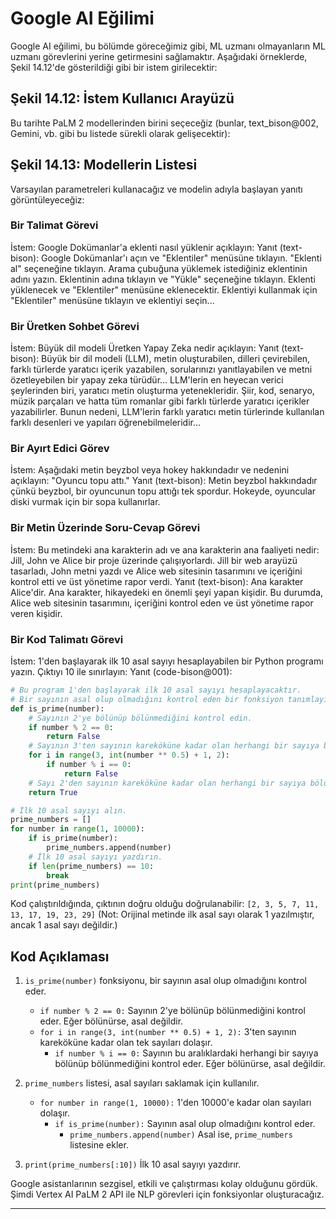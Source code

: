 # Google AI Eğilimi
Google AI eğilimi, bu bölümde göreceğimiz gibi, ML uzmanı olmayanların ML uzmanı görevlerini yerine getirmesini sağlamaktır. Aşağıdaki örneklerde, Şekil 14.12'de gösterildiği gibi bir istem girilecektir:

## Şekil 14.12: İstem Kullanıcı Arayüzü

Bu tarihte PaLM 2 modellerinden birini seçeceğiz (bunlar, text_bison@002, Gemini, vb. gibi bu listede sürekli olarak gelişecektir):

## Şekil 14.13: Modellerin Listesi

Varsayılan parametreleri kullanacağız ve modelin adıyla başlayan yanıtı görüntüleyeceğiz:

### Bir Talimat Görevi
İstem: Google Dokümanlar'a eklenti nasıl yüklenir açıklayın:
Yanıt (text-bison): Google Dokümanlar'ı açın ve "Eklentiler" menüsüne tıklayın. "Eklenti al" seçeneğine tıklayın. Arama çubuğuna yüklemek istediğiniz eklentinin adını yazın. Eklentinin adına tıklayın ve "Yükle" seçeneğine tıklayın. Eklenti yüklenecek ve "Eklentiler" menüsüne eklenecektir. Eklentiyi kullanmak için "Eklentiler" menüsüne tıklayın ve eklentiyi seçin...

### Bir Üretken Sohbet Görevi
İstem: Büyük dil modeli Üretken Yapay Zeka nedir açıklayın:
Yanıt (text-bison): Büyük bir dil modeli (LLM), metin oluşturabilen, dilleri çevirebilen, farklı türlerde yaratıcı içerik yazabilen, sorularınızı yanıtlayabilen ve metni özetleyebilen bir yapay zeka türüdür... 
LLM'lerin en heyecan verici şeylerinden biri, yaratıcı metin oluşturma yetenekleridir. Şiir, kod, senaryo, müzik parçaları ve hatta tüm romanlar gibi farklı türlerde yaratıcı içerikler yazabilirler. Bunun nedeni, LLM'lerin farklı yaratıcı metin türlerinde kullanılan farklı desenleri ve yapıları öğrenebilmeleridir...

### Bir Ayırt Edici Görev
İstem: Aşağıdaki metin beyzbol veya hokey hakkındadır ve nedenini açıklayın: "Oyuncu topu attı."
Yanıt (text-bison): Metin beyzbol hakkındadır çünkü beyzbol, bir oyuncunun topu attığı tek spordur. Hokeyde, oyuncular diski vurmak için bir sopa kullanırlar.

### Bir Metin Üzerinde Soru-Cevap Görevi
İstem: Bu metindeki ana karakterin adı ve ana karakterin ana faaliyeti nedir: Jill, John ve Alice bir proje üzerinde çalışıyorlardı. Jill bir web arayüzü tasarladı, John metni yazdı ve Alice web sitesinin tasarımını ve içeriğini kontrol etti ve üst yönetime rapor verdi.
Yanıt (text-bison): Ana karakter Alice'dir. Ana karakter, hikayedeki en önemli şeyi yapan kişidir. Bu durumda, Alice web sitesinin tasarımını, içeriğini kontrol eden ve üst yönetime rapor veren kişidir.

### Bir Kod Talimatı Görevi
İstem: 1'den başlayarak ilk 10 asal sayıyı hesaplayabilen bir Python programı yazın. Çıktıyı 10 ile sınırlayın:
Yanıt (code-bison@001):
```python
# Bu program 1'den başlayarak ilk 10 asal sayıyı hesaplayacaktır.
# Bir sayının asal olup olmadığını kontrol eden bir fonksiyon tanımlayın.
def is_prime(number):
    # Sayının 2'ye bölünüp bölünmediğini kontrol edin.
    if number % 2 == 0:
        return False
    # Sayının 3'ten sayının kareköküne kadar olan herhangi bir sayıya bölünüp bölünmediğini kontrol edin.
    for i in range(3, int(number ** 0.5) + 1, 2):
        if number % i == 0:
            return False
    # Sayı 2'den sayının kareköküne kadar olan herhangi bir sayıya bölünmüyorsa, asal demektir.
    return True

# İlk 10 asal sayıyı alın.
prime_numbers = []
for number in range(1, 10000):
    if is_prime(number):
        prime_numbers.append(number)
    # İlk 10 asal sayıyı yazdırın.
    if len(prime_numbers) == 10:
        break
print(prime_numbers)
```
Kod çalıştırıldığında, çıktının doğru olduğu doğrulanabilir: `[2, 3, 5, 7, 11, 13, 17, 19, 23, 29]` (Not: Orijinal metinde ilk asal sayı olarak 1 yazılmıştır, ancak 1 asal sayı değildir.)

## Kod Açıklaması
1. `is_prime(number)` fonksiyonu, bir sayının asal olup olmadığını kontrol eder.
   - `if number % 2 == 0:` Sayının 2'ye bölünüp bölünmediğini kontrol eder. Eğer bölünürse, asal değildir.
   - `for i in range(3, int(number ** 0.5) + 1, 2):` 3'ten sayının kareköküne kadar olan tek sayıları dolaşır.
     - `if number % i == 0:` Sayının bu aralıklardaki herhangi bir sayıya bölünüp bölünmediğini kontrol eder. Eğer bölünürse, asal değildir.

2. `prime_numbers` listesi, asal sayıları saklamak için kullanılır.
   - `for number in range(1, 10000):` 1'den 10000'e kadar olan sayıları dolaşır.
     - `if is_prime(number):` Sayının asal olup olmadığını kontrol eder.
       - `prime_numbers.append(number)` Asal ise, `prime_numbers` listesine ekler.

3. `print(prime_numbers[:10])` İlk 10 asal sayıyı yazdırır.

Google asistanlarının sezgisel, etkili ve çalıştırması kolay olduğunu gördük. Şimdi Vertex AI PaLM 2 API ile NLP görevleri için fonksiyonlar oluşturacağız.

---

